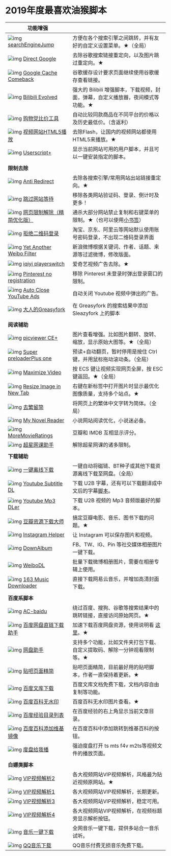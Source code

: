 # 2019年度最喜欢油猴脚本

| **功能增强**                                                 |                                                              |
| ------------------------------------------------------------ | ------------------------------------------------------------ |
| ![img](https://www.google.cn/s2/favicons?domain=https://greasyfork.org/zh-CN) [searchEngineJump](https://www.runningcheese.com/go?url=https://greasyfork.org/zh-CN/scripts/27752) | 方便在各个搜索引擎之间跳转，并有友好的自定义设置菜单。★（全局） |
| ![img](https://www.google.cn/s2/favicons?domain=https://greasyfork.org/zh-CN) [Direct Google](https://www.runningcheese.com/go?url=https://greasyfork.org/zh-CN/scripts/19210) | 去除谷歌搜索链接重定向，以及图片跳过重定向。★                |
| ![img](https://www.google.cn/s2/favicons?domain=https://greasyfork.org/zh-CN) [Google Cache Comeback](https://www.runningcheese.com/go?url=https://greasyfork.org/zh-CN/scripts/725) | 谷歌缓存设计要求页面继续使用谷歌缓存查看链接。               |
| ![img](https://www.google.cn/s2/favicons?domain=https://greasyfork.org/zh-CN) [Bilibili Evolved](https://www.runningcheese.com/go?url=https://greasyfork.org/zh-CN/scripts/373563) | 强大的 Bilibili 增强脚本，下载视频，封面，弹幕，自定义播放器，夜间模式等功能。★ |
| ![img](https://www.google.cn/s2/favicons?domain=https://greasyfork.org/zh-CN) [购物党比价工具](https://www.runningcheese.com/go?url=https://greasyfork.org/zh-CN/scripts/14466) | 自动比较同款商品在不同平台的价格以及历史最低价。（含返利）   |
| ![img](https://www.google.cn/s2/favicons?domain=https://greasyfork.org/zh-CN) [视频网站HTML5播放](https://www.runningcheese.com/go?url=https://greasyfork.org/zh-CN/scripts/30545) | 去除Flash，让国内的视频网站都使用HTML5来播放。★              |
| ![img](https://www.google.cn/s2/favicons?domain=https://greasyfork.org/zh-CN) [Userscript+](https://www.runningcheese.com/go?url=https://greasyfork.org/zh-CN/scripts/24508) | 显示当前网站可用的用户脚本，并且可以一键安装指定的脚本。     |
|                                                              |                                                              |
| **限制去除**                                                 |                                                              |
| ![img](https://www.google.cn/s2/favicons?domain=https://greasyfork.org/zh-CN) [Anti Redirect](https://www.runningcheese.com/go?url=https://greasyfork.org/zh-CN/scripts/11915-anti-redirect-typescript) | 去除各搜索引擎/常用网站出站链接重定向。★                     |
| ![img](https://www.google.cn/s2/favicons?domain=https://greasyfork.org/zh-CN) [跳过网站等待](https://www.runningcheese.com/go?url=https://greasyfork.org/zh-CN/scripts/2600) | 移除各类网站验证码、登录、倒计时及更多！                     |
| ![img](https://www.google.cn/s2/favicons?domain=https://greasyfork.org/zh-CN) [网页限制解除（精简优化版）](https://www.runningcheese.com/go?url=https://greasyfork.org/zh-CN/scripts/41075) | 通杀大部分网站禁止复制和右键菜单的限制。★（也可以使用[小书签](https://www.runningcheese.com/bookmarklet)） |
| ![img](https://www.google.cn/s2/favicons?domain=https://greasyfork.org/zh-CN) [拒绝二维码登录](https://www.runningcheese.com/go?url=https://greasyfork.org/zh-CN/scripts/27183) | 淘宝、京东、阿里云等网站默认使用账号密码登录，不出现二维码登录界面 |
| ![img](https://www.google.cn/s2/favicons?domain=https://greasyfork.org/zh-CN) [Yet Another Weibo Filter](https://www.runningcheese.com/go?url=https://greasyfork.org/zh-CN/scripts/3249) | 新浪微博根据关键词、作者、话题、来源等过滤微博，修改版面。   |
| ![img](https://www.google.cn/s2/favicons?domain=https://greasyfork.org/zh-CN) [iqiyi playerswitch](https://www.runningcheese.com/go?url=https://greasyfork.org/zh-CN/scripts/28356) | 爱奇艺视频广告去除。★                                        |
| ![img](https://www.google.cn/s2/favicons?domain=https://greasyfork.org/zh-CN) [Pinterest no registration](https://www.runningcheese.com/go?url=https://greasyfork.org/zh-CN/scripts/382612) | 移除 Pinterest 未登录时弹出登录窗口的限制。                  |
| ![img](https://www.google.cn/s2/favicons?domain=https://greasyfork.org/zh-CN) [Auto Close YouTube Ads](https://www.runningcheese.com/go?url=https://greasyfork.org/zh-CN/scripts/9165) | 自动关闭 Youtube 视频中弹出的广告。                          |
| ![img](https://www.google.cn/s2/favicons?domain=https://greasyfork.org/zh-CN) [大人的Greasyfork](https://www.runningcheese.com/go?url=https://greasyfork.org/zh-CN/scripts/23840) | 在 Greasyfork 的搜索结果中添加 Sleazyfork 上的脚本           |
|                                                              |                                                              |
| **阅读辅助**                                                 |                                                              |
| ![img](https://www.google.cn/s2/favicons?domain=https://greasyfork.org/zh-CN) [picviewer CE+](https://www.runningcheese.com/go?url=https://greasyfork.org/zh-CN/scripts/24204) | 图片查看增强。比如图片翻转、旋转、缩放，显示原始大图等。★（全局） |
| ![img](https://www.google.cn/s2/favicons?domain=https://greasyfork.org/zh-CN) [Super preloaderPlus one](https://www.runningcheese.com/go?url=https://greasyfork.org/zh-CN/scripts/33522) | 预读+自动翻页，暂时停用是按住 Ctrl 键，并用鼠标拖动滚动条。（全局） |
| ![img](https://www.google.cn/s2/favicons?domain=https://greasyfork.org/zh-CN) [Maximize Video](https://www.runningcheese.com/go?url=https://greasyfork.org/zh-CN/scripts/4870) | 按 ECS 键让视频实现网页全屏，按 ESC 键返回。★（全局）        |
| ![img](https://www.google.cn/s2/favicons?domain=https://greasyfork.org/zh-CN) [Resize Image in New Tab](https://www.runningcheese.com/go?url=https://greasyfork.org/zh-CN/scripts/2312) | 右键在新标签中打开图片时显示最优化图像质量，支持多个站点。★  |
| ![img](https://www.google.cn/s2/favicons?domain=https://greasyfork.org/zh-CN) [去繁留简](https://www.runningcheese.com/go?url=https://greasyfork.org/zh-CN/scripts/378243) | 将网页上的繁体中文字转为简体。（全局）                       |
| ![img](https://www.google.cn/s2/favicons?domain=https://greasyfork.org/zh-CN) [My Novel Reader](https://www.runningcheese.com/go?url=https://greasyfork.org/zh-CN/scripts/292) | 小说网站阅读优化，小说迷必备。                               |
| ![img](https://www.google.cn/s2/favicons?domain=https://greasyfork.org/zh-CN) [MoreMovieRatings](https://www.runningcheese.com/go?url=https://greasyfork.org/zh-CN/scripts/7687) | 豆瓣和 IMDB 互相显示评分。                                   |
| ![img](https://www.google.cn/s2/favicons?domain=https://greasyfork.org/zh-CN) [超星网课助手](https://www.runningcheese.com/go?url=https://greasyfork.org/zh-CN/scripts/369625) | 解除超星网课的诸多限制。                                     |
|                                                              |                                                              |
| **下载辅助**                                                 |                                                              |
| ![img](https://www.google.cn/s2/favicons?domain=https://greasyfork.org/zh-CN) [一键离线下载](https://www.runningcheese.com/go?url=https://greasyfork.org/zh-CN/scripts/22590) | 一键自动将磁链、BT种子或其他下载资源离线下载至网盘。（全局） |
| ![img](https://www.google.cn/s2/favicons?domain=https://greasyfork.org/zh-CN) [Youtube Subtitle DL](https://www.runningcheese.com/go?url=https://greasyfork.org/zh-CN/scripts/5368) | 下载 U2B 字幕，还有可以下载翻译成中文后的字幕[脚本](https://www.runningcheese.com/go?url=https://greasyfork.org/zh-CN/scripts/38941)。 |
| ![img](https://www.google.cn/s2/favicons?domain=https://greasyfork.org/zh-CN) [Youtube Mp3 DLer](https://www.runningcheese.com/go?url=https://greasyfork.org/zh-CN/scripts/376246) | 下载 U2B 视频的 Mp3 音频版最好的脚本。                       |
| ![img](https://www.google.cn/s2/favicons?domain=https://greasyfork.org/zh-CN) [豆瓣资源下载大师](https://www.runningcheese.com/go?url=https://greasyfork.org/zh-CN/scripts/329484) | 搞定豆瓣电影、音乐、图书下载的问题。★                        |
| ![img](https://www.google.cn/s2/favicons?domain=https://greasyfork.org/zh-CN) [Instagram Helper](https://www.runningcheese.com/go?url=https://greasyfork.org/zh-CN/scripts/22660) | 让 Instagram 可以保存图片和视频。                            |
| ![img](https://www.google.cn/s2/favicons?domain=https://greasyfork.org/zh-CN) [DownAlbum](https://www.runningcheese.com/go?url=https://greasyfork.org/zh-CN/scripts/2180) | FB、TW、IG、Pin 等社交媒体相册图片一键下载。                 |
| ![img](https://www.google.cn/s2/favicons?domain=https://greasyfork.org/zh-CN) [WeiboDL](https://www.runningcheese.com/go?url=https://greasyfork.org/zh-CN/scripts/369485) | 批量下载微博相册图片，需要在相册专辑上使用。                 |
| ![img](https://www.google.cn/s2/favicons?domain=https://greasyfork.org/zh-CN) [163 Music Downloader](https://www.runningcheese.com/go?url=https://greasyfork.org/zh-CN/scripts/379002) | 直接下载网易云音乐，并增加高清封面下载。                     |
|                                                              |                                                              |
| **百度系脚本**                                               |                                                              |
| ![img](https://www.google.cn/s2/favicons?domain=https://greasyfork.org/zh-CN) [AC-baidu](https://www.runningcheese.com/go?url=https://greasyfork.org/zh-CN/scripts/14178) | 绕过百度、搜狗、谷歌等搜索结果中的跳转链接，直接访问原始网页。★ |
| ![img](https://www.google.cn/s2/favicons?domain=https://greasyfork.org/zh-CN) [百度网盘直链下载助手](https://www.runningcheese.com/go?url=https://greasyfork.org/zh-CN/scripts/39504) | 加速下载百度网盘资源，使用说明看 [这里](https://www.runningcheese.com/baiduyun)。★ |
| ![img](https://www.google.cn/s2/favicons?domain=https://greasyfork.org/zh-CN) [网盘助手](https://www.runningcheese.com/go?url=https://greasyfork.org/zh-CN/scripts/378301) | 支持多个功能，比如文件夹打包下载、自定义提取码、解除一分钟观看限制等。★ |
| ![img](https://www.google.cn/s2/favicons?domain=https://greasyfork.org/zh-CN) [贴吧页面精简](https://www.runningcheese.com/go?url=https://greasyfork.org/zh-CN/scripts/23687) | 贴吧页面精简，目前最好用的贴吧脚本，作者一直保持着更新。★    |
| ![img](https://www.google.cn/s2/favicons?domain=https://greasyfork.org/zh-CN) [百度文库下载](https://www.runningcheese.com/go?url=https://greasyfork.org/zh-CN/scripts/379893) | 百度文库文档免费下载，文档内容自由复制等功能。               |
| ![img](https://www.google.cn/s2/favicons?domain=https://greasyfork.org/zh-CN) [百度百科无水印](https://www.runningcheese.com/go?url=https://greasyfork.org/zh-CN/scripts/16607) | 百度百科无水印图片查看。★                                    |
| ![img](https://www.google.cn/s2/favicons?domain=https://greasyfork.org/zh-CN) [百度经验目录列表](https://www.runningcheese.com/go?url=https://greasyfork.org/zh-CN/scripts/381414) | 在百度经验的右上角显示当前文章目录。                         |
| ![img](https://www.google.cn/s2/favicons?domain=https://greasyfork.org/zh-CN) [百度百科添加维基镜像](https://www.runningcheese.com/go?url=https://greasyfork.org/zh-CN/scripts/36100) | 在百度百科中添加跳转到维基百科的按钮。                       |
| ![img](https://www.google.cn/s2/favicons?domain=https://greasyfork.org/zh-CN) [度盘给我播](https://www.runningcheese.com/go?url=https://greasyfork.org/zh-CN/scripts/33039) | 强迫度盘打开 ts mts f4v m2ts等视频文件的播放页面。           |
|                                                              |                                                              |
| **白嫖类脚本**                                               |                                                              |
| ![img](https://www.google.cn/s2/favicons?domain=https://greasyfork.org/zh-CN) [VIP视频解析2](https://www.runningcheese.com/go?url=https://greasyfork.org/zh-CN/scripts/373063) | 各大视频网站VIP视频解析，风格最为贴近视频原网站。★           |
| ![img](https://www.google.cn/s2/favicons?domain=https://greasyfork.org/zh-CN) [VIP视频解析1](https://www.runningcheese.com/go?url=https://greasyfork.org/zh-CN/scripts/370634) | 各大视频网站VIP视频解析，长期更新。                          |
| ![img](https://www.google.cn/s2/favicons?domain=https://greasyfork.org/zh-CN) [VIP视频解析3](https://www.runningcheese.com/go?url=https://github.com/syhyz1990/media) | 各大视频网站VIP视频解析，稳定可用。                          |
| ![img](https://www.google.cn/s2/favicons?domain=https://greasyfork.org/zh-CN) [VIP视频解析4](https://www.runningcheese.com/go?url=https://greasyfork.org/zh-CN/scripts/35848) | 各大视频网站VIP视频解析，在视频标题旁显示解析按钮。          |
| ![img](https://www.google.cn/s2/favicons?domain=https://greasyfork.org/zh-CN) [音乐一键下载](https://www.runningcheese.com/go?url=https://greasyfork.org/zh-CN/scripts/37058) | 全网音乐一键下载，提供多站合一音乐试听。                     |
| ![img](https://www.google.cn/s2/favicons?domain=https://greasyfork.org/zh-CN) [QQ音乐下载](https://www.runningcheese.com/go?url=https://greasyfork.org/zh-CN/scripts/390920) | QQ音乐付费无损音乐免费下载。                                 |



